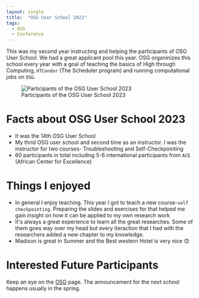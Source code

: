 ```yaml
---
layout: single
title:  "OSG User School 2023"
tags:
  - OSG
  - Conference
---
```

This was my second year instructing and helping the participants of OSG User School. We had a great applicant pool this year. OSG organinizes this school every year with a goal of teaching the basics of High through Computing, `HTCondor` (The Scheduler program) and running computational jobs on `OSG`.

<figure class="align-center">
  <img src="{{ site.url }}{{ site.baseurl }}/docs/assets/images/osg_US_2023.jpeg" alt="Participants of the OSG User School 2023">
  <figcaption>Participants of the OSG User School 2023</figcaption>
</figure>

# Facts about OSG User School 2023
- It was the 14th OSG User School
- My thrid OSG user school and second time as an instructor. I was the instructor for two courses- Troubleshooting and Self-Checkpointing
- 60 participants in total including 5-6 international participants from `ACE` (African Center for Excellence)

# Things I enjoyed
- In general I enjoy teaching. This year I got to teach a new course-`self checkpointing`. Preparing the slides and exercises for that helped me gain insight on how it can be applied to my own research work
- It's always a great experience to learn all the great researches. Some of them goes way over my head but every iteraction that I had with the researchers added a new chapter to my knowledge.
- Madison is great in Summer and the Best western Hotel is very nice :blush:

# Interested Future Participants
Keep an eye on the [OSG](https://osg-htc.org/) page. The announcement for the next school happens usually in the spring. 
